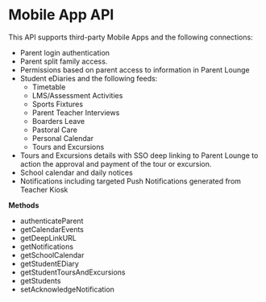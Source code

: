 # Mobile App API

This API supports third-party Mobile Apps and the following connections:
 
-    Parent login authentication
-    Parent split family access.
-    Permissions based on parent access to information in Parent Lounge
-    Student eDiaries and the following feeds:
     -    Timetable
     -    LMS/Assessment Activities
     -    Sports Fixtures
     -    Parent Teacher Interviews
     -    Boarders Leave
     -    Pastoral Care
     -    Personal Calendar
     -    Tours and Excursions
-    Tours and Excursions details with SSO deep linking to Parent Lounge to action the approval and payment of the tour or excursion.
-    School calendar and daily notices
-    Notifications including targeted Push Notifications generated from Teacher Kiosk

**Methods**

  * authenticateParent
  * getCalendarEvents
  * getDeepLinkURL
  * getNotifications
  * getSchoolCalendar
  * getStudentEDiary
  * getStudentToursAndExcursions
  * getStudents
  * setAcknowledgeNotification
